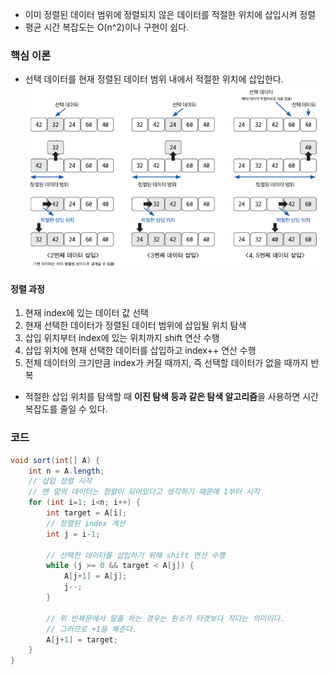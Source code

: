 * 이미 정렬된 데이터 범위에 정렬되지 않은 데이터를 적절한 위치에 삽입시켜 정렬
* 평균 시간 복잡도는 O(n^2)이나 구현이 쉽다.

### 핵심 이론

* 선택 데이터를 현재 정렬된 데이터 범위 내에서 적절한 위치에 삽입한다.
![이미지](/이미지/Pasted%20image%2020240904033334.png)

#### 정렬 과정

1. 현재 index에 있는 데이터 값 선택
2. 현재 선택한 데이터가 정렬된 데이터 범위에 삽입될 위치 탐색
3. 삽입 위치부터 index에 있는 위치까지 shift 연산 수행
4. 삽입 위치에 현재 선택한 데이터를 삽입하고 index++ 연산 수행
5. 전체 데이터의 크기만큼 index가 커질 때까지, 즉 선택할 데이터가 없을 때까지 반복

* 적절한 삽입 위치를 탐색할 때 **이진 탐색 등과 같은 탐색 알고리즘**을 사용하면 시간 복잡도를 줄일 수 있다.

### 코드

```java
void sort(int[] A) {  
    int n = A.length;  
    // 삽입 정렬 시작  
    // 맨 앞의 데이터는 정렬이 되어있다고 생각하기 때문에 1부터 시작  
    for (int i=1; i<n; i++) {  
        int target = A[i];  
        // 정렬된 index 계산   
        int j = i-1;  
  
        // 선택한 데이터를 삽입하기 위해 shift 연산 수행
        while (j >= 0 && target < A[j]) {  
            A[j+1] = A[j];  
            j--;  
        }  
  
        // 위 반복문에서 탈출 하는 경우는 원소가 타겟보다 작다는 의미이다.  
        // 그러므로 +1을 해준다.  
        A[j+1] = target;  
    }  
}
```
